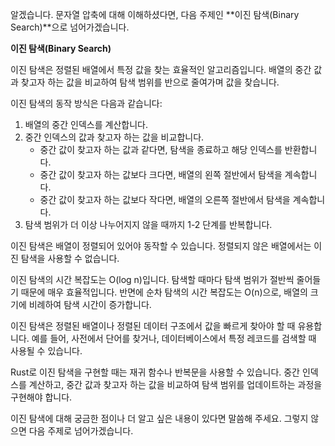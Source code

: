 알겠습니다. 문자열 압축에 대해 이해하셨다면, 다음 주제인 **이진 탐색(Binary Search)**으로 넘어가겠습니다.

**이진 탐색(Binary Search)**

이진 탐색은 정렬된 배열에서 특정 값을 찾는 효율적인 알고리즘입니다. 배열의 중간 값과 찾고자 하는 값을 비교하여 탐색 범위를 반으로 줄여가며 값을 찾습니다.

이진 탐색의 동작 방식은 다음과 같습니다:

1. 배열의 중간 인덱스를 계산합니다.
2. 중간 인덱스의 값과 찾고자 하는 값을 비교합니다.
   - 중간 값이 찾고자 하는 값과 같다면, 탐색을 종료하고 해당 인덱스를 반환합니다.
   - 중간 값이 찾고자 하는 값보다 크다면, 배열의 왼쪽 절반에서 탐색을 계속합니다.
   - 중간 값이 찾고자 하는 값보다 작다면, 배열의 오른쪽 절반에서 탐색을 계속합니다.
3. 탐색 범위가 더 이상 나누어지지 않을 때까지 1-2 단계를 반복합니다.

이진 탐색은 배열이 정렬되어 있어야 동작할 수 있습니다. 정렬되지 않은 배열에서는 이진 탐색을 사용할 수 없습니다.

이진 탐색의 시간 복잡도는 O(log n)입니다. 탐색할 때마다 탐색 범위가 절반씩 줄어들기 때문에 매우 효율적입니다. 반면에 순차 탐색의 시간 복잡도는 O(n)으로, 배열의 크기에 비례하여 탐색 시간이 증가합니다.

이진 탐색은 정렬된 배열이나 정렬된 데이터 구조에서 값을 빠르게 찾아야 할 때 유용합니다. 예를 들어, 사전에서 단어를 찾거나, 데이터베이스에서 특정 레코드를 검색할 때 사용될 수 있습니다.

Rust로 이진 탐색을 구현할 때는 재귀 함수나 반복문을 사용할 수 있습니다. 중간 인덱스를 계산하고, 중간 값과 찾고자 하는 값을 비교하여 탐색 범위를 업데이트하는 과정을 구현해야 합니다.

이진 탐색에 대해 궁금한 점이나 더 알고 싶은 내용이 있다면 말씀해 주세요. 그렇지 않으면 다음 주제로 넘어가겠습니다.